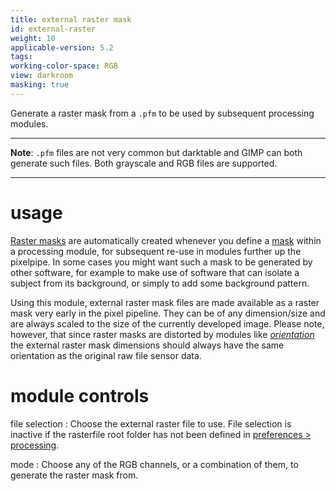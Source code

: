 ```yaml
---
title: external raster mask
id: external-raster
weight: 10
applicable-version: 5.2
tags:
working-color-space: RGB
view: darkroom
masking: true
---
```


Generate a raster mask from a `.pfm` to be used by subsequent processing modules.

---

**Note**: `.pfm` files are not very common but darktable and GIMP can both generate such files. Both grayscale and RGB files are supported.

---

# usage

[Raster masks](../../darkroom/masking-and-blending/masks/raster.md) are automatically created whenever you define a [mask](../../darkroom/masking-and-blending/masks/overview.md) within a processing module, for subsequent re-use in modules further up the pixelpipe. In some cases you might want such a mask to be generated by other software, for example to make use of software that can isolate a subject from its background, or simply to add some background pattern.

Using this module, external raster mask files are made available as a raster mask very early in the pixel pipeline. They can be of any dimension/size and are always scaled to the size of the currently developed image. Please note, however, that since raster masks are distorted by modules like [_orientation_](./orientation.md) the external raster mask dimensions should always have the same orientation as the original raw file sensor data.

# module controls

file selection
: Choose the external raster file to use. File selection is inactive if the rasterfile root folder has not been defined in [preferences > processing](../../preferences-settings/processing.md).

mode
: Choose any of the RGB channels, or a combination of them, to generate the raster mask from.

